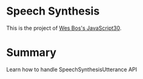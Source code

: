# Speech Synthesis

This is the project of [Wes Bos's JavaScript30](https://javascript30.com/).  

# Summary

Learn how to handle SpeechSynthesisUtterance API